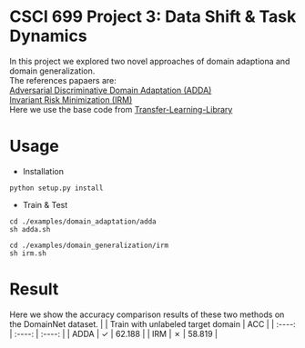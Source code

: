 # CSCI 699 Project 3: Data Shift & Task Dynamics
In this project we explored two novel approaches of domain adaptiona and domain generalization.<br/>
The references papaers are:<br/>
[Adversarial Discriminative Domain Adaptation (ADDA)](https://arxiv.org/pdf/1702.05464.pdf)<br/>
[Invariant Risk Minimization (IRM)](https://arxiv.org/abs/1907.02893)<br/>
Here we use the base code from [Transfer-Learning-Library](https://github.com/thuml/Transfer-Learning-Library)



# Usage
* Installation
```
python setup.py install
```
* Train & Test
```
cd ./examples/domain_adaptation/adda
sh adda.sh
```
```
cd ./examples/domain_generalization/irm
sh irm.sh
```
# Result
Here we show the accuracy comparison results of these two methods on the DomainNet dataset.
|   | Train with unlabeled target domain  |  ACC |
| :----: | :----: | :----: |
| ADDA |    &check; | 62.188 |
|  IRM |    &cross; | 58.819 |
